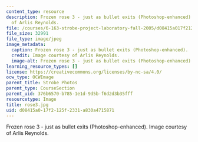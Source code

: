 ```yaml
---
content_type: resource
description: Frozen rose 3 - just as bullet exits (Photoshop-enhanced). Image courtesy
  of Arlis Reynolds.
file: /courses/6-163-strobe-project-laboratory-fall-2005/d08415a017f2125f2331a830a4715871_rose3.jpg
file_size: 32991
file_type: image/jpeg
image_metadata:
  caption: Frozen rose 3 - just as bullet exits (Photoshop-enhanced).
  credit: Image courtesy of Arlis Reynolds.
  image-alt: Frozen rose 3 - just as bullet exits (Photoshop-enhanced).
learning_resource_types: []
license: https://creativecommons.org/licenses/by-nc-sa/4.0/
ocw_type: OCWImage
parent_title: Strobe Photos
parent_type: CourseSection
parent_uid: 376b6570-b785-1e1d-9d5b-f6d2d3b35fff
resourcetype: Image
title: rose3.jpg
uid: d08415a0-17f2-125f-2331-a830a4715871
---
```

Frozen rose 3 - just as bullet exits (Photoshop-enhanced). Image courtesy of Arlis Reynolds.